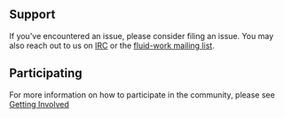 ## Support

If you've encountered an issue, please consider filing an issue. 
You may also reach out to us on [IRC](https://wiki.fluidproject.org/display/fluid/IRC+Channel) or the [fluid-work mailing list](https://lists.idrc.ocad.ca/mailman/listinfo/fluid-work).

## Participating

For more information on how to participate in the community, please see [Getting Involved](https://wiki.fluidproject.org/display/fluid/Get+Involved)

